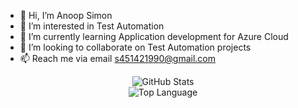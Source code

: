 - 👋 Hi, I’m Anoop Simon
- 👀 I’m interested in Test Automation
- 🌱 I’m currently learning Application development for Azure Cloud
- 💞️ I’m looking to collaborate on Test Automation projects
- 📫 Reach me via email s451421990@gmail.com

<p align="center">
    <img alt = "GitHub Stats" src="https://github-readme-stats.vercel.app/api?username=automationio&show_icons=true&hide=issues&icon_color=000000&hide_border=true&title_color=5391FE&text_color=555">
    <br>
    <img alt = "Top Language" src="https://github-readme-stats.vercel.app/api/top-langs/?username=automationio&hide=html,&hide_border=true&title_color=5391FE&text_color=555"
</p>
